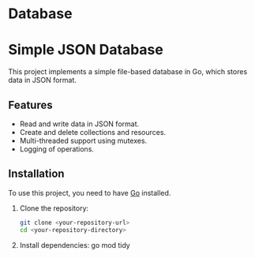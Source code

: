 # Database

# Simple JSON Database

This project implements a simple file-based database in Go, which stores data in JSON format.

## Features

- Read and write data in JSON format.
- Create and delete collections and resources.
- Multi-threaded support using mutexes.
- Logging of operations.

## Installation

To use this project, you need to have [Go](https://golang.org/dl/) installed.

1. Clone the repository:
   ```bash
   git clone <your-repository-url>
   cd <your-repository-directory>
2. Install dependencies:
   go mod tidy
